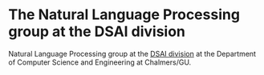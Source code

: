 # The Natural Language Processing group at the DSAI division

Natural Language Processing group at the [DSAI division](https://www.chalmers.se/en/departments/cse/organisation/dsai/Pages/default.aspx) at the Department of Computer Science and Engineering at Chalmers/GU.



